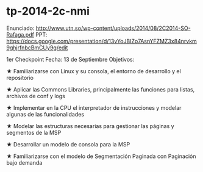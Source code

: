 tp-2014-2c-nmi
==============
Enunciado: http://www.utn.so/wp-content/uploads/2014/08/2C2014-SO-Rafaga.pdf
PPT: https://docs.google.com/presentation/d/13vYoJBIZo7AsnYFZMZ3x84nrvkm9ghjrfnbcBmCUy9g/edit

1er Checkpoint
Fecha: 13 de Septiembre
Objetivos:

★ Familiarizarse con Linux y su consola, el entorno de desarrollo y el repositorio

★ Aplicar las Commons Libraries, principalmente las funciones para listas, archivos de conf y logs

★ Implementar en la CPU el interpretador de instrucciones y modelar algunas de las funcionalidades

★ Modelar las estructuras necesarias para gestionar las páginas y segmentos de la MSP

★ Desarrollar un modelo de consola para la MSP

★ Familiarizarse con el modelo de Segmentación Paginada con Paginación bajo demanda

